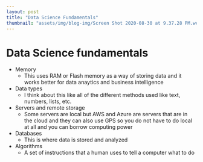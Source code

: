 ```yaml
---
layout: post
title: "Data Science Fundamentals"
thumbnail: "assets/img/blog-img/Screen Shot 2020-08-30 at 9.37.28 PM.webp"
---
```


# Data Science fundamentals 

- Memory
  - This uses RAM or Flash memory as a way of storing data and it works better for data anaytics and business intelligence
- Data types
  - I think about this like all of the different methods used like text, numbers, lists, etc.
- Servers and remote storage
  - Some servers are local but AWS and Azure are servers that are in the cloud and they can also use GPS so you do not have to do local at all and you can borrow computing power
- Databases
  - This is where data is stored and analyzed 
- Algorithms
  - A set of instructions that a human uses to tell a computer what to do
